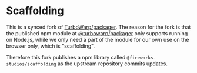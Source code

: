 # Scaffolding

This is a synced fork of [TurboWarp/packager](https://github.com/TurboWarp/packager). The reason for the fork is that the published npm module at [@turbowarp/packager](https://www.npmjs.com/package/@turbowarp/packager) only supports running on Node.js, while we only need a part of the module for our own use on the browser only, which is "scaffolding".

Therefore this fork publishes a npm library called `@fireworks-studios/scaffolding` as the upstream repository commits updates.
